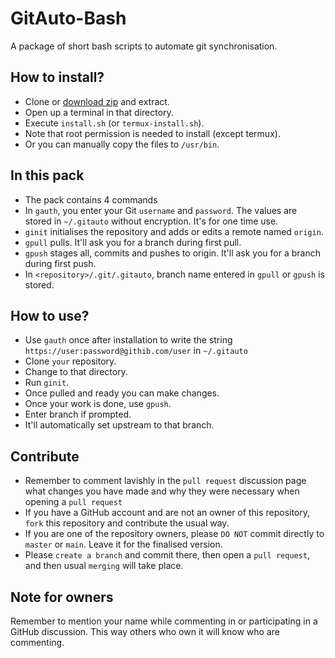 # GitAuto-Bash
A package of short bash scripts to automate git synchronisation.

## How to install?
- Clone or [download zip](https://github.com/avirukbasak/GitAuto-Bash/archive/main.zip) and extract.
- Open up a terminal in that directory.
- Execute `install.sh` (or `termux-install.sh`).
- Note that root permission is needed to install (except termux).
- Or you can manually copy the files to `/usr/bin`.

## In this pack
- The pack contains 4 commands
- In `gauth`, you enter your Git `username` and `password`. The values are stored in `~/.gitauto` without encryption. It's for one time use.
- `ginit` initialises the repository and adds or edits a remote named `origin`. 
- `gpull` pulls. It'll ask you for a branch during first pull.
- `gpush` stages all, commits and pushes to origin. It'll ask you for a branch during first push.
- In `<repository>/.git/.gitauto`, branch name entered in `gpull` or `gpush` is stored.

## How to use?
- Use `gauth` once after installation to write the string `https://user:password@githib.com/user` in `~/.gitauto`
- Clone `your` repository.
- Change to that directory.
- Run `ginit`.
- Once pulled and ready you can make changes.
- Once your work is done, use `gpush`.
- Enter branch if prompted.
- It'll automatically set upstream to that branch.

## Contribute
 - Remember to comment lavishly in the `pull request` discussion page what changes you have made and why they were necessary when opening a `pull request`
 - If you have a GitHub account and are not an owner of this repository, `fork` this repository and contribute the usual way.
 - If you are one of the repository owners, please `DO NOT` commit directly to `master` or `main`. Leave it for the finalised version.
 - Please `create a branch` and commit there, then open a `pull request`, and then usual `merging` will take place.

## Note for owners
Remember to mention your name while commenting in or participating in a GitHub discussion.
This way others who own it will know who are commenting.
